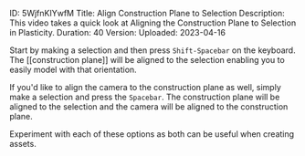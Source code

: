 ID: 5WjfnKIYwfM
Title: Align Construction Plane to Selection
Description: This video takes a quick look at Aligning the Construction Plane to Selection in Plasticity.
Duration: 40
Version: 
Uploaded: 2023-04-16

Start by making a selection and then press `Shift-Spacebar` on the keyboard. The [[construction plane]] will be aligned to the selection enabling you to easily model with that orientation.

If you'd like to align the camera to the construction plane as well, simply make a selection and press the `Spacebar`. The construction plane will be aligned to the selection and the camera will be aligned to the construction plane.

Experiment with each of these options as both can be useful when creating assets.
